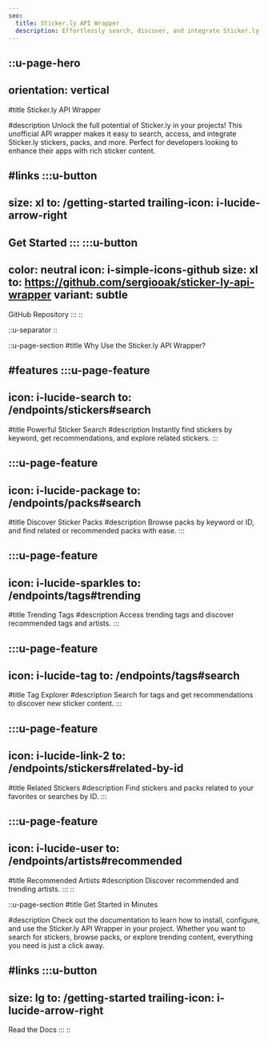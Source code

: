 ```yaml
---
seo:
  title: Sticker.ly API Wrapper
  description: Effortlessly search, discover, and integrate Sticker.ly stickers and packs into your apps with this unofficial API wrapper.
---
```


::u-page-hero
---
orientation: vertical
---
#title
Sticker.ly API Wrapper

#description
Unlock the full potential of Sticker.ly in your projects! This unofficial API wrapper makes it easy to search, access, and integrate Sticker.ly stickers, packs, and more. Perfect for developers looking to enhance their apps with rich sticker content.

#links
  :::u-button
  ---
  size: xl
  to: /getting-started
  trailing-icon: i-lucide-arrow-right
  ---
  Get Started
  :::
  :::u-button
  ---
  color: neutral
  icon: i-simple-icons-github
  size: xl
  to: https://github.com/sergiooak/sticker-ly-api-wrapper
  variant: subtle
  ---
  GitHub Repository
  :::
::

::u-separator
::

::u-page-section
#title
Why Use the Sticker.ly API Wrapper?

#features
  :::u-page-feature
  ---
  icon: i-lucide-search
  to: /endpoints/stickers#search
  ---
  #title
  Powerful Sticker Search
  #description
  Instantly find stickers by keyword, get recommendations, and explore related stickers.
  :::

  :::u-page-feature
  ---
  icon: i-lucide-package
  to: /endpoints/packs#search
  ---
  #title
  Discover Sticker Packs
  #description
  Browse packs by keyword or ID, and find related or recommended packs with ease.
  :::

  :::u-page-feature
  ---
  icon: i-lucide-sparkles
  to: /endpoints/tags#trending
  ---
  #title
  Trending Tags
  #description
  Access trending tags and discover recommended tags and artists.
  :::

  :::u-page-feature
  ---
  icon: i-lucide-tag
  to: /endpoints/tags#search
  ---
  #title
  Tag Explorer
  #description
  Search for tags and get recommendations to discover new sticker content.
  :::

  :::u-page-feature
  ---
  icon: i-lucide-link-2
  to: /endpoints/stickers#related-by-id
  ---
  #title
  Related Stickers
  #description
  Find stickers and packs related to your favorites or searches by ID.
  :::

  :::u-page-feature
  ---
  icon: i-lucide-user
  to: /endpoints/artists#recommended
  ---
  #title
  Recommended Artists
  #description
  Discover recommended and trending artists.
  :::
::

::u-page-section
#title
Get Started in Minutes

#description
Check out the documentation to learn how to install, configure, and use the Sticker.ly API Wrapper in your project. Whether you want to search for stickers, browse packs, or explore trending content, everything you need is just a click away.

#links
  :::u-button
  ---
  size: lg
  to: /getting-started
  trailing-icon: i-lucide-arrow-right
  ---
  Read the Docs
  :::
::
